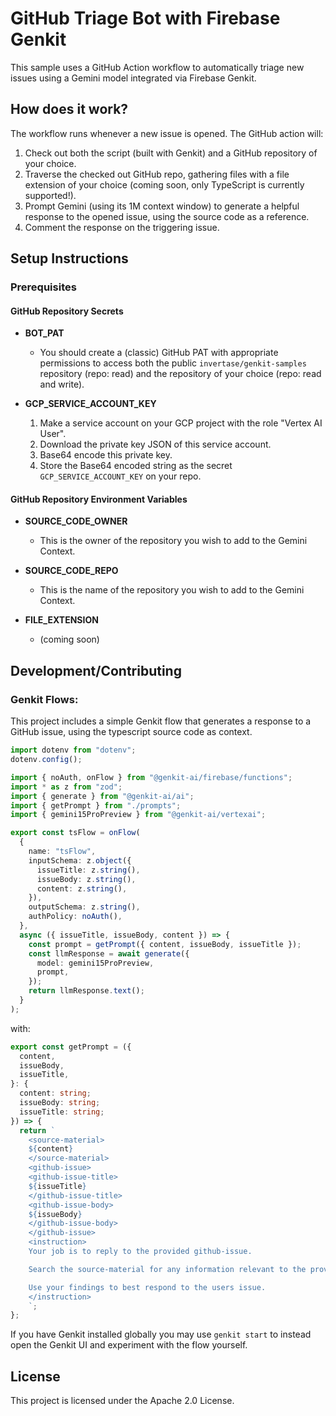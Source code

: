 # GitHub Triage Bot with Firebase Genkit

This sample uses a GitHub Action workflow to automatically triage new issues using a Gemini model integrated via Firebase Genkit.

## How does it work?

The workflow runs whenever a new issue is opened. The GitHub action will:

1. Check out both the script (built with Genkit) and a GitHub repository of your choice.
2. Traverse the checked out GitHub repo, gathering files with a file extension of your choice (coming soon, only TypeScript is currently supported!).
3. Prompt Gemini (using its 1M context window) to generate a helpful response to the opened issue, using the source code as a reference.
4. Comment the response on the triggering issue.

## Setup Instructions

### Prerequisites

#### GitHub Repository Secrets

- **BOT_PAT**

  - You should create a (classic) GitHub PAT with appropriate permissions to access both the public `invertase/genkit-samples` repository (repo: read) and the repository of your choice (repo: read and write).

- **GCP_SERVICE_ACCOUNT_KEY**
  1. Make a service account on your GCP project with the role "Vertex AI User".
  2. Download the private key JSON of this service account.
  3. Base64 encode this private key.
  4. Store the Base64 encoded string as the secret `GCP_SERVICE_ACCOUNT_KEY` on your repo.

#### GitHub Repository Environment Variables

- **SOURCE_CODE_OWNER**

  - This is the owner of the repository you wish to add to the Gemini Context.

- **SOURCE_CODE_REPO**

  - This is the name of the repository you wish to add to the Gemini Context.

- **FILE_EXTENSION**
  - (coming soon)

## Development/Contributing

### Genkit Flows:

This project includes a simple Genkit flow that generates a response to a GitHub issue, using the typescript source code as context.

```typescript
import dotenv from "dotenv";
dotenv.config();

import { noAuth, onFlow } from "@genkit-ai/firebase/functions";
import * as z from "zod";
import { generate } from "@genkit-ai/ai";
import { getPrompt } from "./prompts";
import { gemini15ProPreview } from "@genkit-ai/vertexai";

export const tsFlow = onFlow(
  {
    name: "tsFlow",
    inputSchema: z.object({
      issueTitle: z.string(),
      issueBody: z.string(),
      content: z.string(),
    }),
    outputSchema: z.string(),
    authPolicy: noAuth(),
  },
  async ({ issueTitle, issueBody, content }) => {
    const prompt = getPrompt({ content, issueBody, issueTitle });
    const llmResponse = await generate({
      model: gemini15ProPreview,
      prompt,
    });
    return llmResponse.text();
  }
);
```

with:

```typescript
export const getPrompt = ({
  content,
  issueBody,
  issueTitle,
}: {
  content: string;
  issueBody: string;
  issueTitle: string;
}) => {
  return `
    <source-material>
    ${content}
    </source-material>
    <github-issue>
    <github-issue-title>
    ${issueTitle}
    </github-issue-title>
    <github-issue-body>
    ${issueBody}
    </github-issue-body>
    </github-issue>
    <instruction>
    Your job is to reply to the provided github-issue.

    Search the source-material for any information relevant to the provided issue.

    Use your findings to best respond to the users issue.
    </instruction>
    `;
};
```

If you have Genkit installed globally you may use `genkit start` to instead open the Genkit UI and experiment with the flow yourself.

## License

This project is licensed under the Apache 2.0 License.
